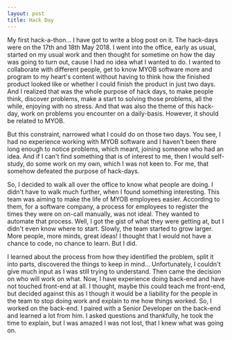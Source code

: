 ```yaml
---
layout: post
title: Hack Day 
---
```


My first hack-a-thon... I have got to write a blog post on it. The hack-days were on the 17th and 18th May 2018. I went into the office, early as usual, started on my usual work and then thought for sometime on how the day was going to turn out, cause I had no idea what I wanted to do. I wanted to collaborate with different people, get to know MYOB software more and program to my heart's content without having to think how the finished product looked like or whether I could finish the product in just two days. And I realized that was the whole purpose of hack days, to make people think, discover problems, make a start to solving those problems, all the while, enjoying with no stress. And that was also the theme of this hack-day, work on problems you encounter on a daily-basis. However, it should be related to MYOB. 

But this constraint, narrowed what I could do on those two days. You see, I had no experience working with MYOB software and I haven't been there long enough to notice problems, which meant, joining someone who had an idea. And if I can't find something that is of interest to me, then I would self-study, do some work on my own, which I was not keen to. For me, that somehow defeated the purpose of hack-days.

So, I decided to walk all over the office to know what people are doing. I didn't have to walk much further, when I found something interesting. This team was aiming to make the life of MYOB employees easier. According to them, for a software company, a process for employees to register the times they were on on-call manually, was not ideal. They wanted to automate that process. Well, I got the gist of what they were getting at, but I didn't even know where to start. Slowly, the team started to grow larger. More people, more minds, great ideas! I thought that I would not have a chance to code, no chance to learn. But I did.

I learned about the process from how they identified the problem, split it into parts, discovered the things to keep in mind... Unfortunately, I couldn't give much input as I was still trying to understand. Then came the decision on who will work on what. Now, I have experience doing back-end and have not touched front-end at all. I thought, maybe this could teach me front-end, but decided against this as I though it would be a liability for the people in the team to stop doing work and explain to me how things worked. So, I worked on the back-end. I paired with a Senior Developer on the back-end and learned a lot from him. I asked questions and thankfully, he took the time to explain, but I was amazed I was not lost, that I knew what was going on.
